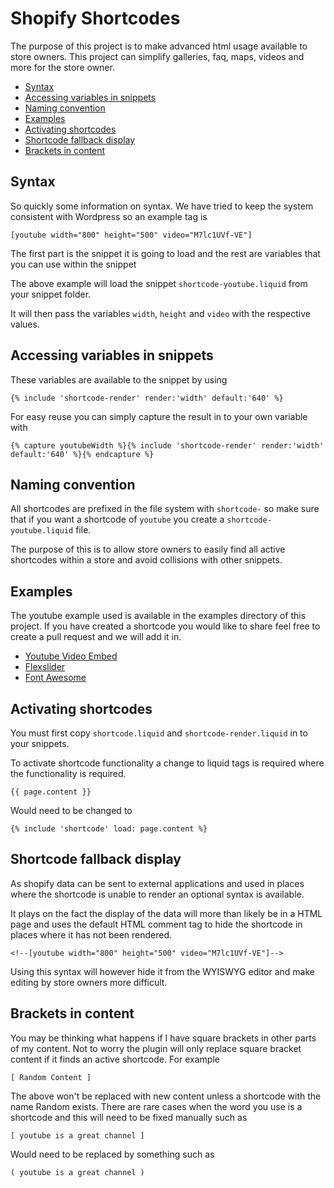 Shopify Shortcodes
==================

The purpose of this project is to make advanced html usage available to store owners. This project can simplify galleries, faq, maps, videos and more for the store owner.

 - [Syntax](#syntax)
 - [Accessing variables in snippets](#accessing-variables-in-snippets)
 - [Naming convention](#naming-convention)
 - [Examples](#examples)
 - [Activating shortcodes](#activating-shortcodes)
 - [Shortcode fallback display](#shortcode-fallback-display)
 - [Brackets in content](#brackets-in-content)

## Syntax

So quickly some information on syntax. We have tried to keep the system consistent with Wordpress so an example tag is

    [youtube width="800" height="500" video="M7lc1UVf-VE"]

The first part is the snippet it is going to load and the rest are variables that you can use within the snippet

The above example will load the snippet `shortcode-youtube.liquid` from your snippet folder.

It will then pass the variables `width`, `height` and `video` with the respective values.

## Accessing variables in snippets

These variables are available to the snippet by using

    {% include 'shortcode-render' render:'width' default:'640' %}

For easy reuse you can simply capture the result in to your own variable with

    {% capture youtubeWidth %}{% include 'shortcode-render' render:'width' default:'640' %}{% endcapture %}

## Naming convention

All shortcodes are prefixed in the file system with `shortcode-` so make sure that if you want a shortcode of `youtube` you create a `shortcode-youtube.liquid` file.

The purpose of this is to allow store owners to easily find all active shortcodes within a store and avoid collisions with other snippets.

## Examples

The youtube example used is available in the examples directory of this project. If you have created a shortcode you would like to share feel free to create a pull request and we will add it in.

 - [Youtube Video Embed](examples/youtube)
 - [Flexslider](examples/flexslider)
 - [Font Awesome](examples/fontawesome)

## Activating shortcodes

You must first copy `shortcode.liquid` and `shortcode-render.liquid` in to your snippets.

To activate shortcode functionality a change to liquid tags is required where the functionality is required.

    {{ page.content }}

Would need to be changed to

    {% include 'shortcode' load: page.content %}

## Shortcode fallback display

As shopify data can be sent to external applications and used in places where the shortcode is unable to render an optional syntax is available.

It plays on the fact the display of the data will more than likely be in a HTML page and uses the default HTML comment tag to hide the shortcode in places where it has not been rendered.

    <!--[youtube width="800" height="500" video="M7lc1UVf-VE"]-->

Using this syntax will however hide it from the WYISWYG editor and make editing by store owners more difficult.

## Brackets in content

You may be thinking what happens if I have square brackets in other parts of my content. Not to worry the plugin will only replace square bracket content if it finds an active shortcode. For example

    [ Random Content ]

The above won't be replaced with new content unless a shortcode with the name Random exists. There are rare cases when the word you use is a shortcode and this will need to be fixed manually such as

    [ youtube is a great channel ]

Would need to be replaced by something such as

    ( youtube is a great channel )
